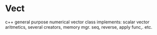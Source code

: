 # Vect
c++ general purpose numerical vector class
implements: scalar vector aritmetics, several creators, memory mgr.
seq, reverse, apply func,. etc.

